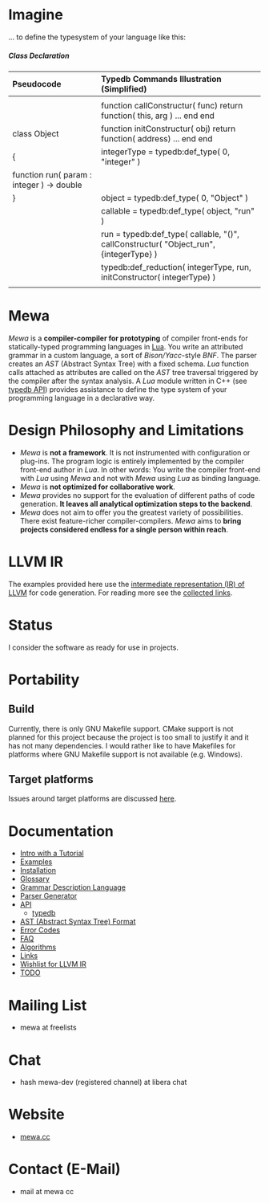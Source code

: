 # Imagine
... to define the typesystem of your language like this:

##### Class Declaration
| Pseudocode                                          | Typedb Commands Illustration (Simplified)                                            |
| :-------------------------------------------------- | :----------------------------------------------------------------------------------- |
|                                                     |                                                                                      |
|                                                     | function callConstructur( func) return function( this, arg ) ... end end             |
| class Object                                        | function initConstructur( obj) return function( address) ... end end                 |
| {                                                   | integerType = typedb:def_type( 0, "integer" )                                        |
|       function run( param : integer ) -> double     |                                                                                      |
| }                                                   | object = typedb:def_type( 0, "Object" )                                              |
|                                                     | callable = typedb:def_type( object, "run" )                                          |
|                                                     | run = typedb:def_type( callable, "()", callConstructur( "Object_run", {integerType} )|
|                                                     | typedb:def_reduction( integerType, run, initConstructor( integerType) )              |
|                                                     |                                                                                      |

# Mewa
_Mewa_ is a **compiler-compiler for prototyping** of compiler front-ends for statically-typed programming languages in [Lua](https://www.lua.org).
You write an attributed grammar in a custom language, a sort of _Bison/Yacc_-style _BNF_. The parser creates an _AST_ (Abstract Syntax Tree) with
a fixed schema. _Lua_ function calls attached as attributes are called on the _AST_ tree traversal triggered by the compiler after the syntax analysis.
A _Lua_ module written in C++ (see [typedb API](doc/typedb.md)) provides assistance to define the type system of your programming language in a declarative way.

# Design Philosophy and Limitations
 - _Mewa_ is **not a framework**. It is not instrumented with configuration or plug-ins. The program logic is entirely implemented by the compiler front-end author in _Lua_. In other words: You write the compiler front-end with _Lua_ using _Mewa_ and not with _Mewa_ using _Lua_ as binding language.
 - _Mewa_ is **not optimized for collaborative work**.
 - _Mewa_ provides no support for the evaluation of different paths of code generation. **It leaves all analytical optimization steps to the backend**.
 - _Mewa_ does not aim to offer you the greatest variety of possibilities. There exist feature-richer compiler-compilers. _Mewa_ aims to **bring projects considered endless for a single person within reach**.

# LLVM IR
The examples provided here use the [intermediate representation (IR) of LLVM](https://llvm.org/docs/LangRef.html) for code generation.
For reading more see the [collected links](doc/links.md).

# Status
I consider the software as ready for use in projects.

# Portability

## Build
Currently, there is only GNU Makefile support. CMake support is not planned for this project because the project is too small to justify it and it has not many dependencies. I would rather like to have Makefiles for platforms where GNU Makefile support is not available (e.g. Windows).

## Target platforms
Issues around target platforms are discussed [here](doc/portability.md).


# Documentation
* [Intro with a Tutorial](doc/intro.md)
* [Examples](doc/example_compiler.md)
* [Installation](INSTALL.Ubuntu.md)
* [Glossary](doc/glossary.md)
* [Grammar Description Language](doc/grammar.md)
* [Parser Generator](doc/program_mewa.pdf)
* [API](doc/libmewa.md)
   - [typedb](doc/typedb.md)
* [AST (Abstract Syntax Tree) Format](doc/ast.md)
* [Error Codes](doc/errorcodes.md)
* [FAQ](doc/faq.md)
* [Algorithms](doc/algorithms.md)
* [Links](doc/links.md)
* [Wishlist for LLVM IR](doc/wishlist_llvmir.md)
* [TODO](doc/todo.md)

# Mailing List
* mewa at freelists

# Chat
* hash mewa-dev (registered channel) at libera chat

# Website
* [mewa.cc](http://mewa.cc)

# Contact (E-Mail)
* mail at mewa cc

